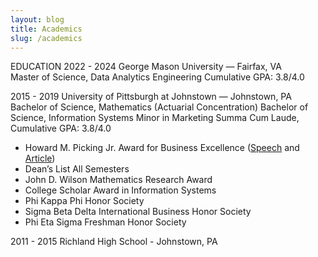```yaml
---
layout: blog
title: Academics
slug: /academics
---
```


EDUCATION
2022 - 2024
George Mason University —  Fairfax, VA	
Master of Science, Data Analytics Engineering
Cumulative GPA: 3.8/4.0

2015 - 2019
University of Pittsburgh at Johnstown — Johnstown, PA
Bachelor of Science, Mathematics (Actuarial Concentration)
Bachelor of Science, Information Systems
Minor in Marketing
Summa Cum Laude, Cumulative GPA: 3.8/4.0

* Howard M. Picking Jr. Award for Business Excellence ([Speech](https://www.youtube.com/watch?v=CSGT_7AL2OE) and [Article](https://www.richlandsd.com/apps/news/article/854796))
* Dean’s List	All Semesters
* John D. Wilson Mathematics Research Award
* College Scholar Award in Information Systems
* Phi Kappa Phi Honor Society
* Sigma Beta Delta International Business Honor Society                                                                                             
* Phi Eta Sigma Freshman Honor Society

2011 - 2015
Richland High School - Johnstown, PA

<br />
